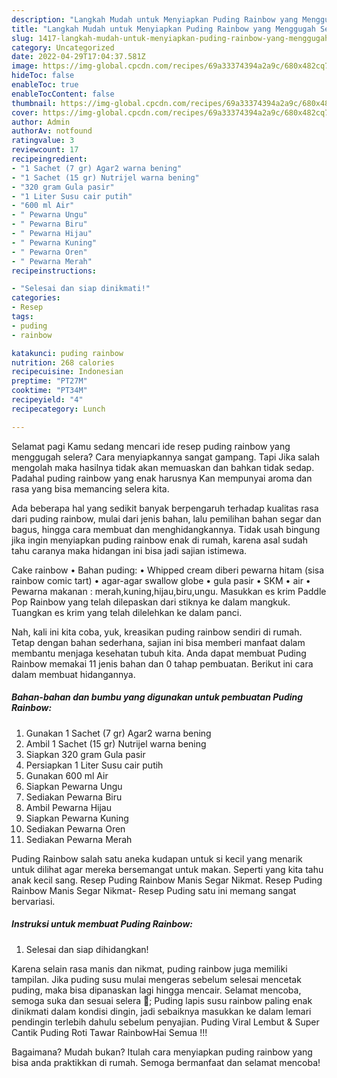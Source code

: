 ```yaml
---
description: "Langkah Mudah untuk Menyiapkan Puding Rainbow yang Menggugah Selera"
title: "Langkah Mudah untuk Menyiapkan Puding Rainbow yang Menggugah Selera"
slug: 1417-langkah-mudah-untuk-menyiapkan-puding-rainbow-yang-menggugah-selera
category: Uncategorized
date: 2022-04-29T17:04:37.581Z
image: https://img-global.cpcdn.com/recipes/69a33374394a2a9c/680x482cq70/puding-rainbow-foto-resep-utama.jpg
hideToc: false
enableToc: true
enableTocContent: false
thumbnail: https://img-global.cpcdn.com/recipes/69a33374394a2a9c/680x482cq70/puding-rainbow-foto-resep-utama.jpg
cover: https://img-global.cpcdn.com/recipes/69a33374394a2a9c/680x482cq70/puding-rainbow-foto-resep-utama.jpg
author: Admin
authorAv: notfound
ratingvalue: 3
reviewcount: 17
recipeingredient:
- "1 Sachet (7 gr) Agar2 warna bening"
- "1 Sachet (15 gr) Nutrijel warna bening"
- "320 gram Gula pasir"
- "1 Liter Susu cair putih"
- "600 ml Air"
- " Pewarna Ungu"
- " Pewarna Biru"
- " Pewarna Hijau"
- " Pewarna Kuning"
- " Pewarna Oren"
- " Pewarna Merah"
recipeinstructions:

- "Selesai dan siap dinikmati!"
categories:
- Resep
tags:
- puding
- rainbow

katakunci: puding rainbow 
nutrition: 268 calories
recipecuisine: Indonesian
preptime: "PT27M"
cooktime: "PT34M"
recipeyield: "4"
recipecategory: Lunch

---
```



Selamat pagi Kamu sedang mencari ide resep puding rainbow yang menggugah selera? Cara menyiapkannya sangat gampang. Tapi Jika salah mengolah maka hasilnya tidak akan memuaskan dan bahkan tidak sedap. Padahal puding rainbow yang enak harusnya Kan mempunyai aroma dan rasa yang bisa memancing selera kita.


Ada beberapa hal yang sedikit banyak berpengaruh terhadap kualitas rasa dari puding rainbow, mulai dari jenis bahan, lalu pemilihan bahan segar dan bagus, hingga cara membuat dan menghidangkannya. Tidak usah bingung jika ingin menyiapkan puding rainbow enak di rumah, karena asal sudah tahu caranya maka hidangan ini bisa jadi sajian istimewa.

Cake rainbow • Bahan puding: • Whipped cream diberi pewarna hitam (sisa rainbow comic tart) • agar-agar swallow globe • gula pasir • SKM • air • Pewarna makanan : merah,kuning,hijau,biru,ungu. Masukkan es krim Paddle Pop Rainbow yang telah dilepaskan dari stiknya ke dalam mangkuk. Tuangkan es krim yang telah dilelehkan ke dalam panci.


Nah, kali ini kita coba, yuk, kreasikan puding rainbow sendiri di rumah. Tetap dengan bahan sederhana, sajian ini bisa memberi manfaat dalam membantu menjaga kesehatan tubuh kita. Anda dapat membuat Puding Rainbow memakai 11 jenis bahan dan 0 tahap pembuatan. Berikut ini cara dalam membuat hidangannya.

<!--inarticleads1-->

##### Bahan-bahan dan bumbu yang digunakan untuk pembuatan Puding Rainbow:

1. Gunakan 1 Sachet (7 gr) Agar2 warna bening
1. Ambil 1 Sachet (15 gr) Nutrijel warna bening
1. Siapkan 320 gram Gula pasir
1. Persiapkan 1 Liter Susu cair putih
1. Gunakan 600 ml Air
1. Siapkan  Pewarna Ungu
1. Sediakan  Pewarna Biru
1. Ambil  Pewarna Hijau
1. Siapkan  Pewarna Kuning
1. Sediakan  Pewarna Oren
1. Sediakan  Pewarna Merah


Puding Rainbow salah satu aneka kudapan untuk si kecil yang menarik untuk dilihat agar mereka bersemangat untuk makan. Seperti yang kita tahu anak kecil sang. Resep Puding Rainbow Manis Segar Nikmat. Resep Puding Rainbow Manis Segar Nikmat- Resep Puding satu ini memang sangat bervariasi. 

<!--inarticleads2-->

##### Instruksi untuk membuat Puding Rainbow:


1. Selesai dan siap dihidangkan!

Karena selain rasa manis dan nikmat, puding rainbow juga memiliki tampilan. Jika puding susu mulai mengeras sebelum selesai mencetak puding, maka bisa dipanaskan lagi hingga mencair. Selamat mencoba, semoga suka dan sesuai selera 🙂; Puding lapis susu rainbow paling enak dinikmati dalam kondisi dingin, jadi sebaiknya masukkan ke dalam lemari pendingin terlebih dahulu sebelum penyajian. Puding Viral Lembut &amp; Super Cantik Puding Roti Tawar RainbowHai Semua !!! 

Bagaimana? Mudah bukan? Itulah cara menyiapkan puding rainbow yang bisa anda praktikkan di rumah. Semoga bermanfaat dan selamat mencoba!
